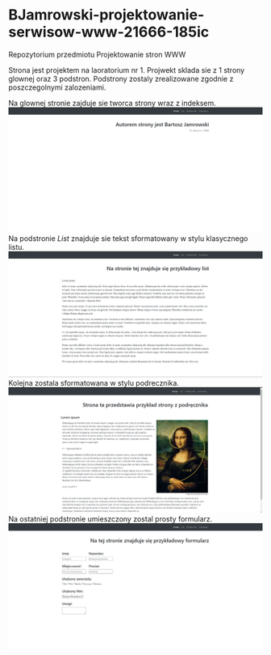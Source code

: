 # BJamrowski-projektowanie-serwisow-www-21666-185ic
Repozytorium przedmiotu Projektowanie stron WWW

Strona jest projektem na laoratorium nr 1. Projwekt sklada sie z 1 strony glownej
oraz 3 podstron. Podstrony zostaly zrealizowane zgodnie z poszczegolnymi zalozeniami.

Na glownej stronie zajduje sie tworca strony wraz z indeksem.
![Strona glowna](stronaProjekt/index.png "Tak prezentuje sie strona glowna.")
Na podstronie *List* znajduje sie tekst sformatowany w stylu klasycznego listu.
![List](stronaProjekt/list.png "Oto wyglad listu.")
Kolejna zostala sformatowana w stylu podrecznika.
![Podrecznik](stronaProjekt/podrecznik.png "Tutja widzimy przykladoa strone z podrecznika.")
Na ostatniej podstronie umieszczony zostal prosty formularz.
![Formularz](stronaProjekt/formularz.png "Przyklad prostego formularza.")
